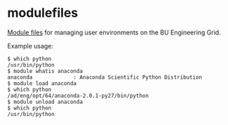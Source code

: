 # modulefiles
[Module files] for managing user environments on the BU Engineering Grid.

Example usage:

    $ which python
    /usr/bin/python
    $ module whatis anaconda
    anaconda             : Anaconda Scientific Python Distribution
    $ module load anaconda
    $ which python
    /ad/eng/opt/64/anaconda-2.0.1-py27/bin/python
    $ module unload anaconda
    $ which python
    /usr/bin/python

[Module files]: http://modules.sourceforge.net/
